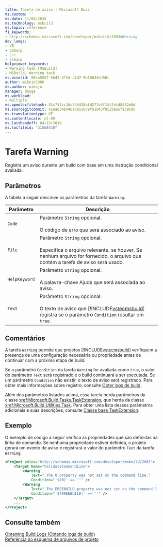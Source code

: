 ```yaml
---
title: Tarefa de aviso | Microsoft Docs
ms.custom: ''
ms.date: 11/04/2016
ms.technology: msbuild
ms.topic: reference
f1_keywords:
- http://schemas.microsoft.com/developer/msbuild/2003#Warning
dev_langs:
- VB
- CSharp
- C++
- jsharp
helpviewer_keywords:
- Warning task [MSBuild]
- MSBuild, Warning task
ms.assetid: 96ba5507-8b43-4f54-a1d7-9b15644dd56c
author: mikejo5000
ms.author: mikejo
manager: douge
ms.workload:
- multiple
ms.openlocfilehash: 51c717cc1bc744438afd277e5f154fdcd8852e8d
ms.sourcegitcommit: 42ea834b446ac65c679fa1043f853bea5f1c9c95
ms.translationtype: HT
ms.contentlocale: pt-BR
ms.lasthandoff: 04/19/2018
ms.locfileid: "31568430"
---
```

# <a name="warning-task"></a>Tarefa Warning
Registra um aviso durante um build com base em uma instrução condicional avaliada.  
  
## <a name="parameters"></a>Parâmetros  
 A tabela a seguir descreve os parâmetros da tarefa `Warning`.  
  
|Parâmetro|Descrição|  
|---------------|-----------------|  
|`Code`|Parâmetro `String` opcional.<br /><br /> O código de erro que será associado ao aviso.|  
|`File`|Parâmetro `String` opcional.<br /><br /> Especifica o arquivo relevante, se houver. Se nenhum arquivo for fornecido, o arquivo que contém a tarefa de aviso será usado.|  
|`HelpKeyword`|Parâmetro `String` opcional.<br /><br /> A palavra-chave Ajuda que será associada ao aviso.|  
|`Text`|Parâmetro `String` opcional.<br /><br /> O texto de aviso que [!INCLUDE[vstecmsbuild](../extensibility/internals/includes/vstecmsbuild_md.md)] registra se o parâmetro `Condition` resultar em `true`.|  
  
## <a name="remarks"></a>Comentários  
 A tarefa `Warning` permite que projetos [!INCLUDE[vstecmsbuild](../extensibility/internals/includes/vstecmsbuild_md.md)] verifiquem a presença de uma configuração necessária ou propriedade antes de continuar com a próxima etapa de build.  
  
 Se o parâmetro `Condition` da tarefa `Warning` for avaliada como `true`, o valor do parâmetro `Text` será registrado e o build continuará a ser executada. Se um parâmetro `Condition` não existir, o texto de aviso será registrado. Para obter mais informações sobre registro, consulte [Obter logs de build](../msbuild/obtaining-build-logs-with-msbuild.md).  
  
 Além dos parâmetros listados acima, essa tarefa herda parâmetros da classe <xref:Microsoft.Build.Tasks.TaskExtension>, que herda da classe <xref:Microsoft.Build.Utilities.Task>. Para obter uma lista desses parâmetros adicionais e suas descrições, consulte [Classe base TaskExtension](../msbuild/taskextension-base-class.md).  
  
## <a name="example"></a>Exemplo  
 O exemplo de código a seguir verifica as propriedades que são definidas na linha de comando. Se nenhuma propriedade estiver definida, o projeto gerará um evento de aviso e registrará o valor do parâmetro `Text` da tarefa `Warning`.  
  
```xml  
<Project xmlns="http://schemas.microsoft.com/developer/msbuild/2003">  
    <Target Name="ValidateCommandLine">  
        <Warning  
            Text=" The 0 property was not set on the command line."  
            Condition="'$(0)' == ''" />  
        <Warning  
            Text=" The FREEBUILD property was not set on the command line."  
            Condition="'$(FREEBUILD)' == ''" />  
    </Target>  
    ...  
</Project>  
```  
  
## <a name="see-also"></a>Consulte também  
 [Obtaining Build Logs (Obtendo logs de build)](../msbuild/obtaining-build-logs-with-msbuild.md)   
 [Referência do esquema de arquivos de projeto](../msbuild/msbuild-project-file-schema-reference.md)